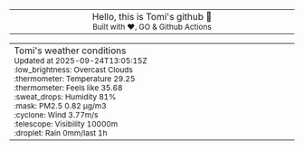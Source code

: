 
<div align="center">
<table>
<tbody>
<td align="center">
<img width="2000" height="0"><br>
Hello, this is Tomi's github 👋<br>
<sup>Built with ❤️, GO & Github Actions</sup><br>
<img width="2000" height="0">
</td>
</tbody>
</table>
</div>
<table>
<tbody>
<td align="left">
<img width="2000" height="0"><br>
Tomi's weather conditions<br>
<sup>Updated at 2025-09-24T13:05:15Z</sup><br>
<sup>:low_brightness: Overcast Clouds</sup><br>
<sup>:thermometer: Temperature 29.25 </sup><br>
<sup>:thermometer: Feels like 35.68</sup><br>
<sup>:sweat_drops: Humidity 81%</sup><br>
<sup>:mask: PM2.5 0.82 μg/m3</sup><br>
<sup>:cyclone: Wind 3.77m/s </sup><br>
<sup>:telescope: Visibility 10000m </sup><br>
<sup>:droplet: Rain 0mm/last 1h </sup><br>
<img width="2000" height="0">
</td>
<td align="left">
<img width="2000" height="0"><br>
<br>
<img width="2000" height="0">
</td>
</tbody>
</table>
</div>
    